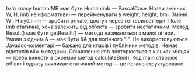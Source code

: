 Ім'я класу humanIMB має бути HumanImb — PascalCase.
Назви змінних W, H, imb неінформативні — перейменувати в weight, height, bmi.
Змінні W і H публічні — зробити private, доступ через геттери/сеттери.
Поле imb статичне, хоча залежить від об'єкта — зробити нестатичним.
Метод Result() має бути getResult() — методи називаються з малої літери.
Умови з одним & — має бути && для логічного "і".
Не використовуються Javadoc-коментарі — бажано для класів і публічних методів.
Немає відступів між методами.
Обчислення imb повторюється в кількох місцях — треба винести в окремий метод calculateBmi().
Код main створює об'єкт і одразу викликає статичний метод — це погано структуровано.

